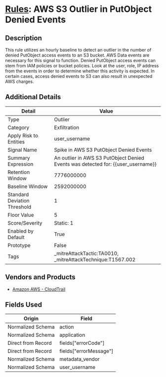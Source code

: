# [Rules](README.md): AWS S3 Outlier in PutObject Denied Events

## Description
This rule utilizes an hourly baseline to detect an outlier in the number of denied PutObject access events to an S3 bucket. AWS Data events are necessary for this signal to function. Denied PutObject access events can stem from IAM policies or bucket policies. Look at the user, role, IP address from the events in order to determine whether this activity is expected. In certain cases, access denied events to S3 can also result in unexpected AWS charges.

## Additional Details
|Detail|Value|
|----|----|
|Type|Outlier|
|Category|Exfiltration|
|Apply Risk to Entities|user_username|
|Signal Name|Spike in AWS S3 PutObject Denied Events|
|Summary Expression|An outlier in AWS S3 PutObject Denied Events was detected for: {{user_username}}|
|Retention Window|7776000000|
|Baseline Window|2592000000|
|Standard Deviation Threshold|1|
|Floor Value|5|
|Score/Severity|Static: 1|
|Enabled by Default|True|
|Prototype|False|
|Tags|_mitreAttackTactic:TA0010, _mitreAttackTechnique:T1567.002|
## Vendors and Products
- [Amazon AWS - CloudTrail](../products/033624b0-218e-4dcb-b93f-0f1fb1806c56.md)


## Fields Used

|Origin|Field|
|----|----|
|Normalized Schema|action|
|Normalized Schema|application|
|Direct from Record|fields["errorCode"]|
|Direct from Record|fields["errorMessage"]|
|Normalized Schema|metadata_vendor|
|Normalized Schema|user_username|


